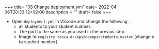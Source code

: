 +++
title= "08 Change deployment.yml"
date= 2022-04-06T20:33:12+02:00
description = ""
draft= false
+++

- Open `deployment.yml` in VScode and change the following :
    - all studentx to your student number. 
    - The port to the same as you used in the previus step.
    - Image to `registry.tanzu.dk/ops2devops/studentx:master` (change x to student number)

